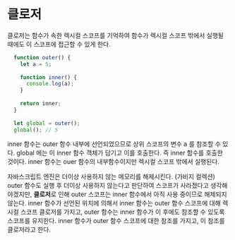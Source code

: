 # 클로저

클로저는 함수가 속한 렉시컬 스코프를 기억하여 함수가 렉시컬 스코프 밖에서 실행될 때에도 이 스코프에 접근할 수 있게 한다.
  
```javascript
  function outer() {
    let a = 5;
    
    function inner() {
      console.log(a);
    }
    
    return inner;
  }
  
  let global = outer();
  global(); // 5
```
inner 함수는 outer 함수 내부에 선언되었으므로 상위 스코프의 변수 a 를 참조할 수 있다.
global 에는 이 inner 함수 객체가 담기고 이를 호출한다. 즉 inner 함수를 호출한 것이다.
inner 함수는 ouer 함수의 내부함수이지만 렉시컬 스코프 밖에서 실행된다.

자바스크립트 엔진은 더이상 사용하지 않는 메모리를 해제시킨다. (가비지 컬렉션)<br/>
outer 함수도 실행 후 더이상 사용하지 않는다고 판단하여 스코프가 사라졌다고 생각해야겠지만, <b>클로저</b>로 인해 outer 스코프는 inner 함수에서 아직 사용 중이므로 해제되지 않는다.
inner 함수가 선언된 위치에 의해서 inner 함수는 outer 함수 스코프에 대해 렉시컬 스코프 클로저를 가지고, outer 함수는 inner 함수가 이 후에도 참조할 수 있도록 스코프를 유지한다.
inner 함수가 outer 함수 스코프에 대한 참조를 가지고, 이 참조를 클로저라고 한다.

